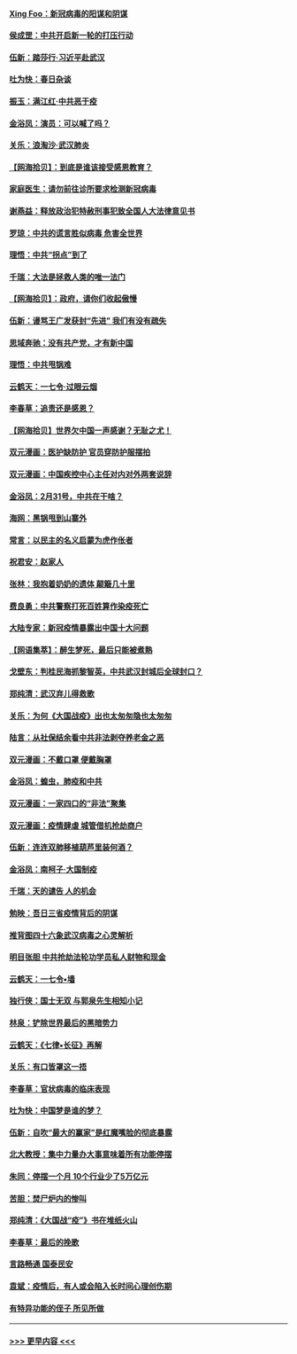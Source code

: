 #### [Xing Foo：新冠病毒的阳谋和阴谋](../pages/nsc993/n11936086.md?t=03131931) 
#### [侯成罡：中共开启新一轮的打压行动](../pages/nsc993/n11935730.md?t=03131931) 
#### [伍新：踏莎行‧习近平赴武汉](../pages/nsc993/n11935157.md?t=03131931) 
#### [吐为快：春日杂谈](../pages/nsc993/n11934776.md?t=03131931) 
#### [振玉：满江红‧中共恶于疫](../pages/nsc993/n11934647.md?t=03131931) 
#### [金浴凤：演员：可以喊了吗？](../pages/nsc993/n11934602.md?t=03131931) 
#### [关乐：浪淘沙·武汉肺炎](../pages/nsc993/n11931792.md?t=03131931) 
#### [【网海拾贝】：到底是谁该接受感恩教育？](../pages/nsc993/n11931552.md?t=03131931) 
#### [家庭医生：请勿前往诊所要求检测新冠病毒](../pages/nsc993/n11929190.md?t=03131931) 
#### [谢燕益：释放政治犯特赦刑事犯致全国人大法律意见书](../pages/nsc993/n11928978.md?t=03131931) 
#### [罗琼：中共的谎言胜似病毒 危害全世界](../pages/nsc993/n11922636.md?t=03131931) 
#### [理悟：中共“拐点”到了](../pages/nsc993/n11928496.md?t=03131931) 
#### [千瑞：大法是拯救人类的唯一法门](../pages/nsc993/n11927637.md?t=03131931) 
#### [【网海拾贝】：政府，请你们收起傲慢](../pages/nsc993/n11926932.md?t=03131931) 
#### [伍新：谩骂王广发获封“先进” 我们有没有疏失](../pages/nsc993/n11926101.md?t=03131931) 
#### [思域奔驰：没有共产党，才有新中国](../pages/nsc993/n11926058.md?t=03131931) 
#### [理悟：中共甩锅难](../pages/nsc993/n11925355.md?t=03131931) 
#### [云鹤天：一七令·过眼云烟](../pages/nsc993/n11925284.md?t=03131931) 
#### [李春草：追责还是感恩？](../pages/nsc993/n11925274.md?t=03131931) 
#### [【网海拾贝】世界欠中国一声感谢？无耻之尤！](../pages/nsc993/n11925239.md?t=03131931) 
#### [双元漫画：医护缺防护 官员穿防护服摆拍](../pages/nsc993/n11923899.md?t=03131931) 
#### [双元漫画：中国疾控中心主任对内对外两套说辞](../pages/nsc993/n11921994.md?t=03131931) 
#### [金浴凤：2月31号，中共在干啥？](../pages/nsc993/n11922706.md?t=03131931) 
#### [海网：黑锅甩到山寨外](../pages/nsc993/n11922688.md?t=03131931) 
#### [常言：以民主的名义启蒙为虎作伥者](../pages/nsc993/n11922217.md?t=03131931) 
#### [祝君安：赵家人](../pages/nsc993/n11922209.md?t=03131931) 
#### [张林：我抱着奶奶的遗体 颠簸几十里](../pages/nsc993/n11920945.md?t=03131931) 
#### [费良勇：中共警察打死百姓算作染疫死亡](../pages/nsc993/n11919264.md?t=03131931) 
#### [大陆专家：新冠疫情暴露出中国十大问题](../pages/nsc993/n11919187.md?t=03131931) 
#### [【网语集萃】：醉生梦死，最后只能被煮熟](../pages/nsc993/n11918994.md?t=03131931) 
#### [戈壁东：判桂民海抓黎智英，中共武汉封城后全球封口？](../pages/nsc993/n11917982.md?t=03131931) 
#### [郑纯清：武汉弃儿得救歌](../pages/nsc993/n11917881.md?t=03131931) 
#### [关乐：为何《大国战疫》出也太匆匆隐也太匆匆](../pages/nsc993/n11917792.md?t=03131931) 
#### [陆言：从社保结余看中共非法剥夺养老金之恶](../pages/nsc993/n11917084.md?t=03131931) 
#### [双元漫画：不戴口罩 便戴胸罩](../pages/nsc993/n11916447.md?t=03131931) 
#### [金浴凤：蝗虫，肺疫和中共](../pages/nsc993/n11916904.md?t=03131931) 
#### [双元漫画：一家四口的“非法”聚集](../pages/nsc993/n11916378.md?t=03131931) 
#### [双元漫画：疫情肆虐 城管借机抢劫商户](../pages/nsc993/n11916310.md?t=03131931) 
#### [伍新：连连双肺移植葫芦里装何酒？](../pages/nsc993/n11913667.md?t=03131931) 
#### [金浴凤：南柯子·大国制疫](../pages/nsc993/n11913657.md?t=03131931) 
#### [千瑞：天的谴告  人的机会](../pages/nsc993/n11913309.md?t=03131931) 
#### [勉映：吾日三省疫情背后的阴谋](../pages/nsc993/n11913079.md?t=03131931) 
#### [推背图四十六象武汉病毒之心灵解析](../pages/nsc993/n11911761.md?t=03131931) 
#### [明目张胆 中共抢劫法轮功学员私人财物和现金](../pages/nsc993/n11910262.md?t=03131931) 
#### [云鹤天：一七令▪墙](../pages/nsc993/n11910627.md?t=03131931) 
#### [独行侠：国士无双 与郭泉先生相知小记](../pages/nsc993/n11910613.md?t=03131931) 
#### [林泉：铲除世界最后的黑暗势力](../pages/nsc993/n11909320.md?t=03131931) 
#### [云鹤天：《七律▪长征》再解](../pages/nsc993/n11909327.md?t=03131931) 
#### [关乐：有口皆罩这一捂](../pages/nsc993/n11908393.md?t=03131931) 
#### [李春草：官状病毒的临床表现](../pages/nsc993/n11908339.md?t=03131931) 
#### [吐为快：中国梦是谁的梦？](../pages/nsc993/n11906564.md?t=03131931) 
#### [伍新：自吹“最大的赢家”是红魔嘴脸的彻底暴露](../pages/nsc993/n11906407.md?t=03131931) 
#### [北大教授：集中力量办大事意味着所有功能停摆](../pages/nsc993/n11904800.md?t=03131931) 
#### [朱同：停摆一个月 10个行业少了5万亿元](../pages/nsc993/n11904498.md?t=03131931) 
#### [苦胆：焚尸炉内的惨叫](../pages/nsc993/n11904479.md?t=03131931) 
#### [郑纯清：《大国战“疫”》书在堆纸火山](../pages/nsc993/n11904450.md?t=03131931) 
#### [李春草：最后的挽歌](../pages/nsc993/n11904441.md?t=03131931) 
#### [言路畅通 国泰民安](../pages/nsc993/n11904222.md?t=03131931) 
#### [袁斌：疫情后，有人或会陷入长时间心理创伤期](../pages/nsc993/n11901514.md?t=03131931) 
#### [有特异功能的侄子 所见所做](../pages/nsc993/n11901154.md?t=03131931) 

----
#### [ >>> 更早内容 <<< ](../indexes/nsc993-earlier.md)
